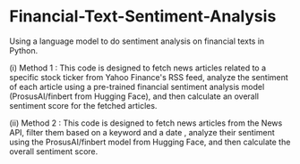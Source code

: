 # Financial-Text-Sentiment-Analysis
Using a language model to do sentiment analysis on financial texts in Python.

(i) Method 1 : This code is designed to fetch news articles related to a specific stock ticker from Yahoo Finance's RSS feed, analyze the sentiment of each article using a pre-trained financial sentiment analysis model (ProsusAI/finbert from Hugging Face), and then calculate an overall sentiment score for the fetched articles.
              
(ii) Method 2 : This code is designed to fetch news articles from the News API, filter them based on a keyword and a date , analyze their sentiment using the ProsusAI/finbert model from Hugging Face, and then calculate the overall sentiment score.
